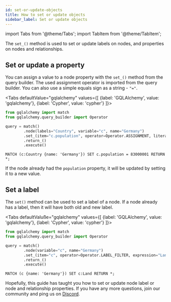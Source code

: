 ```yaml
---
id: set-or-update-objects
title: How to set or update objects
sidebar_label: Set or update objects
---
```


import Tabs from '@theme/Tabs';
import TabItem from '@theme/TabItem';

The `set_()` method is used to set or update labels on nodes, and properties on
nodes and relationships.

## Set or update a property

You can assign a value to a node property with the `set_()` method from the
query builder. The used assignment operator is imported from the query builder.
You can also use a simple equals sign as a string - `"="`.

<Tabs
  defaultValue="gqlalchemy"
  values={[
    {label: 'GQLAlchemy', value: 'gqlalchemy'},
    {label: 'Cypher', value: 'cypher'}
  ]}>
  <TabItem value="gqlalchemy">

```python
from gqlalchemy import match
from gqlalchemy.query_builder import Operator

query = match()
        .node(labels="Country", variable="c", name="Germany")
        .set_(item="c.population", operator=Operator.ASSIGNMENT, literal=83000001)
        .return_()
        .execute()
```

  </TabItem>
  <TabItem value="cypher">

```cypher
MATCH (c:Country {name: 'Germany'}) SET c.population = 83000001 RETURN *;
```

</TabItem>
</Tabs>

If the node already had the `population` property, it will be updated by setting
it to a new value.

## Set a label

The `set()` method can be used to set a label of a node. If a node already
has a label, then it will have both old and new label.

<Tabs
  defaultValuße="gqlalchemy"
  values={[
    {label: 'GQLAlchemy', value: 'gqlalchemy'},
    {label: 'Cypher', value: 'cypher'}
  ]}>
  <TabItem value="gqlalchemy">

```python
from gqlalchemy import match
from gqlalchemy.query_builder import Operator

query = match()
        .node(variable="c", name="Germany")
        .set_(item="c", operator=Operator.LABEL_FILTER, expression="Land")
        .return_()
        .execute()
```

  </TabItem>
  <TabItem value="cypher">

```cypher
MATCH (c {name: 'Germany'}) SET c:Land RETURN *;
```

</TabItem>
</Tabs>


Hopefully, this guide has taught you how to set or update node label or node and
relationship properties. If you have any more questions, join our community and
ping us on [Discord](https://discord.gg/memgraph).







